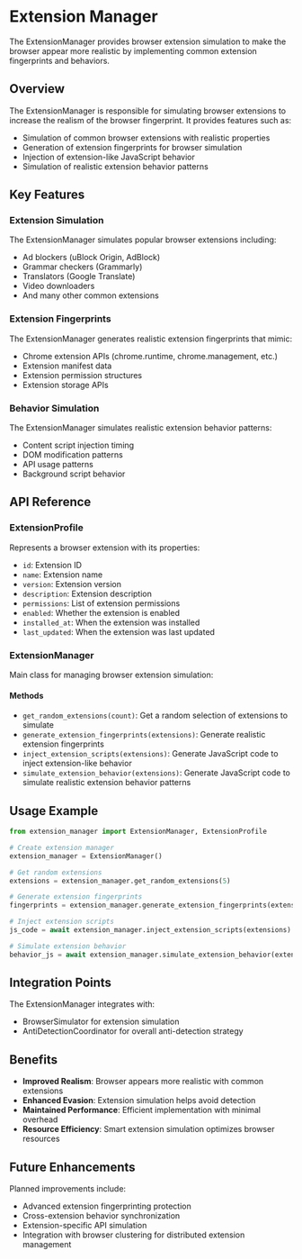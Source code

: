 # Extension Manager

The ExtensionManager provides browser extension simulation to make the browser appear more realistic by implementing common extension fingerprints and behaviors.

## Overview

The ExtensionManager is responsible for simulating browser extensions to increase the realism of the browser fingerprint. It provides features such as:

- Simulation of common browser extensions with realistic properties
- Generation of extension fingerprints for browser simulation
- Injection of extension-like JavaScript behavior
- Simulation of realistic extension behavior patterns

## Key Features

### Extension Simulation

The ExtensionManager simulates popular browser extensions including:

- Ad blockers (uBlock Origin, AdBlock)
- Grammar checkers (Grammarly)
- Translators (Google Translate)
- Video downloaders
- And many other common extensions

### Extension Fingerprints

The ExtensionManager generates realistic extension fingerprints that mimic:

- Chrome extension APIs (chrome.runtime, chrome.management, etc.)
- Extension manifest data
- Extension permission structures
- Extension storage APIs

### Behavior Simulation

The ExtensionManager simulates realistic extension behavior patterns:

- Content script injection timing
- DOM modification patterns
- API usage patterns
- Background script behavior

## API Reference

### ExtensionProfile

Represents a browser extension with its properties:

- `id`: Extension ID
- `name`: Extension name
- `version`: Extension version
- `description`: Extension description
- `permissions`: List of extension permissions
- `enabled`: Whether the extension is enabled
- `installed_at`: When the extension was installed
- `last_updated`: When the extension was last updated

### ExtensionManager

Main class for managing browser extension simulation:

#### Methods

- `get_random_extensions(count)`: Get a random selection of extensions to simulate
- `generate_extension_fingerprints(extensions)`: Generate realistic extension fingerprints
- `inject_extension_scripts(extensions)`: Generate JavaScript code to inject extension-like behavior
- `simulate_extension_behavior(extensions)`: Generate JavaScript code to simulate realistic extension behavior patterns

## Usage Example

```python
from extension_manager import ExtensionManager, ExtensionProfile

# Create extension manager
extension_manager = ExtensionManager()

# Get random extensions
extensions = extension_manager.get_random_extensions(5)

# Generate extension fingerprints
fingerprints = extension_manager.generate_extension_fingerprints(extensions)

# Inject extension scripts
js_code = await extension_manager.inject_extension_scripts(extensions)

# Simulate extension behavior
behavior_js = await extension_manager.simulate_extension_behavior(extensions)
```

## Integration Points

The ExtensionManager integrates with:

- BrowserSimulator for extension simulation
- AntiDetectionCoordinator for overall anti-detection strategy

## Benefits

- **Improved Realism**: Browser appears more realistic with common extensions
- **Enhanced Evasion**: Extension simulation helps avoid detection
- **Maintained Performance**: Efficient implementation with minimal overhead
- **Resource Efficiency**: Smart extension simulation optimizes browser resources

## Future Enhancements

Planned improvements include:

- Advanced extension fingerprinting protection
- Cross-extension behavior synchronization
- Extension-specific API simulation
- Integration with browser clustering for distributed extension management